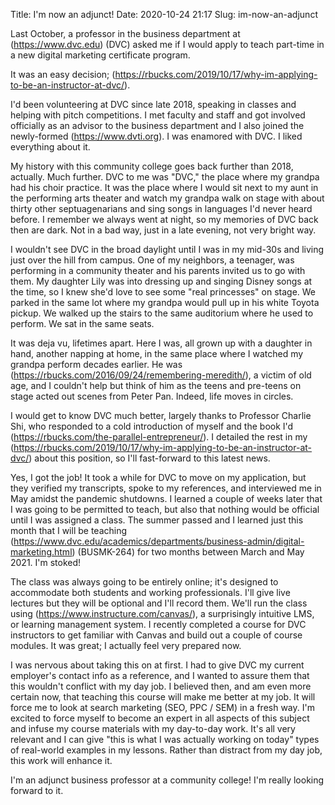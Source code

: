 Title: I'm now an adjunct!
Date: 2020-10-24 21:17
Slug: im-now-an-adjunct

Last October, a professor in the business department at (https://www.dvc.edu) (DVC) asked me if I would apply to teach part-time in a new digital marketing certificate program. 

It was an easy decision; (https://rbucks.com/2019/10/17/why-im-applying-to-be-an-instructor-at-dvc/). 

I'd been volunteering at DVC since late 2018, speaking in classes and helping with pitch competitions. I met faculty and staff and got involved officially as an advisor to the business department and I also joined the newly-formed (https://www.dvti.org). I was enamored with DVC. I liked everything about it. 

My history with this community college goes back further than 2018, actually. Much further. DVC to me was "DVC," the place where my grandpa had his choir practice. It was the place where I would sit next to my aunt in the performing arts theater and watch my grandpa walk on stage with about thirty other septuagenarians and sing songs in languages I'd never heard before. I remember we always went at night, so my memories of DVC back then are dark. Not in a bad way, just in a late evening, not very bright way. 

I wouldn't see DVC in the broad daylight until I was in my mid-30s and living just over the hill from campus. One of my neighbors, a teenager, was performing in a community theater and his parents invited us to go with them. My daughter Lily was into dressing up and singing Disney songs at the time, so I knew she'd love to see some "real princesses" on stage. We parked in the same lot where my grandpa would pull up in his white Toyota pickup. We walked up the stairs to the same auditorium where he used to perform. We sat in the same seats. 

It was deja vu, lifetimes apart. Here I was, all grown up with a daughter in hand, another napping at home, in the same place where I watched my grandpa perform decades earlier. He was (https://rbucks.com/2016/09/24/remembering-meredith/), a victim of old age, and I couldn't help but think of him as the teens and pre-teens on stage acted out scenes from Peter Pan. Indeed, life moves in circles.  

I would get to know DVC much better, largely thanks to Professor Charlie Shi, who responded to a cold introduction of myself and the book I'd (https://rbucks.com/the-parallel-entrepreneur/). I detailed the rest in my (https://rbucks.com/2019/10/17/why-im-applying-to-be-an-instructor-at-dvc/) about this position, so I'll fast-forward to this latest news. 

Yes, I got the job! It took a while for DVC to move on my application, but they verified my transcripts, spoke to my references, and interviewed me in May amidst the pandemic shutdowns. I learned a couple of weeks later that I was going to be permitted to teach, but also that nothing would be official until I was assigned a class. The summer passed and I learned just this month that I will be teaching (https://www.dvc.edu/academics/departments/business-admin/digital-marketing.html) (BUSMK-264) for two months between March and May 2021. I'm stoked! 

The class was always going to be entirely online; it's designed to accommodate both students and working professionals. I'll give live lectures but they will be optional and I'll record them. We'll run the class using (https://www.instructure.com/canvas/), a surprisingly intuitive LMS, or learning management system. I recently completed a course for DVC instructors to get familiar with Canvas and build out a couple of course modules. It was great; I actually feel very prepared now. 

I was nervous about taking this on at first. I had to give DVC my current employer's contact info as a reference, and I wanted to assure them that this wouldn't conflict with my day job. I believed then, and am even more certain now, that teaching this course will make me better at my job. It will force me to look at search marketing (SEO, PPC / SEM) in a fresh way. I'm excited to force myself to become an expert in all aspects of this subject and infuse my course materials with my day-to-day work. It's all very relevant and I can give "this is what I was actually working on today" types of real-world examples in my lessons. Rather than distract from my day job, this work will enhance it. 

I'm an adjunct business professor at a community college! I'm really looking forward to it.